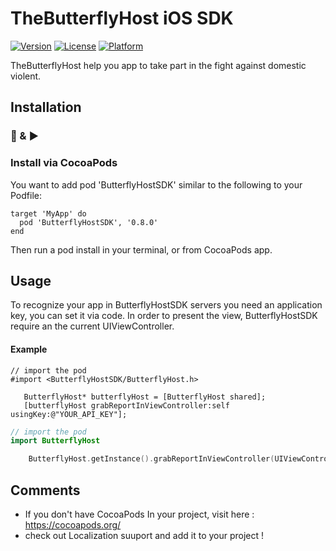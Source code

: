 # TheButterflyHost iOS SDK
[![Version](https://img.shields.io/cocoapods/v/ButterflyHostSDK.svg?style=flat)](https://cocoapods.org/pods/ButterflyHostSDK)
[![License](https://img.shields.io/cocoapods/l/ButterflyHostSDK.svg?style=flat)](https://cocoapods.org/pods/ButterflyHostSDK)
[![Platform](https://img.shields.io/cocoapods/p/ButterflyHostSDK.svg?style=flat)](https://cocoapods.org/pods/ButterflyHostSDK)


TheButterflyHost help you app to take part in the fight against domestic violent.


## Installation
### 🔌 & ▶️

### Install via CocoaPods


You want to add pod 'ButterflyHostSDK' similar to the following to your Podfile:

```
target 'MyApp' do
  pod 'ButterflyHostSDK', '0.8.0'
end

```

Then run a pod install in your terminal, or from CocoaPods app.


## Usage

To recognize your app in ButterflyHostSDK servers you need an application key, you can set it via code.
In order to present the view, ButterflyHostSDK require an the current UIViewController.

#### Example

```Objective - c
// import the pod
#import <ButterflyHostSDK/ButterflyHost.h>

   ButterflyHost* butterflyHost = [ButterflyHost shared];
   [butterflyHost grabReportInViewController:self usingKey:@"YOUR_API_KEY"];

```

```Swift
// import the pod
import ButterflyHost

    ButterflyHost.getInstance().grabReportInViewController(UIViewController, usingKey:"YOUR_API_KEY")


```

## Comments

* If you don't have CocoaPods In your project, visit here : https://cocoapods.org/
* check out Localization suuport and add it to your project !
